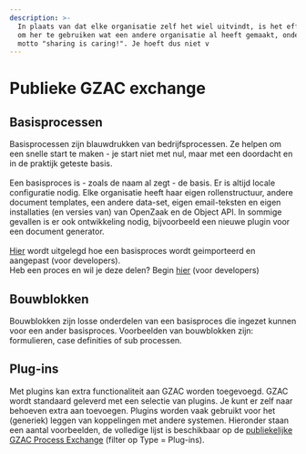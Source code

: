 ```yaml
---
description: >-
  In plaats van dat elke organisatie zelf het wiel uitvindt, is het efficiënter
  om her te gebruiken wat een andere organisatie al heeft gemaakt, onder het
  motto "sharing is caring!". Je hoeft dus niet v
---
```


# Publieke GZAC exchange

## Basisprocessen

Basisprocessen zijn blauwdrukken van bedrijfsprocessen. Ze helpen om een snelle start te maken - je start niet met nul, maar met een doordacht en in de praktijk geteste basis. \
\
Een basisproces is - zoals de naam al zegt - de basis. Er is altijd locale configuratie nodig. Elke organisatie heeft haar eigen rollenstructuur, andere document templates, een andere data-set, eigen email-teksten en eigen installaties (en versies van) van OpenZaak en de Object API. In sommige gevallen is er ook ontwikkeling nodig, bijvoorbeeld een nieuwe plugin voor een document generator. \
\
[Hier](https://github.com/generiekzaakafhandelcomponent/Basisprocessen) wordt uitgelegd hoe een basisproces wordt geimporteerd en aangepast (voor developers). \
Heb een proces en wil je deze delen? Begin [hier](https://github.com/generiekzaakafhandelcomponent/Basisprocessen/blob/feature/generieke-zaak/CONTRIBUTING.md) (voor developers)&#x20;

## Bouwblokken

Bouwblokken zijn losse onderdelen van een basisproces die ingezet kunnen voor een ander basisproces. Voorbeelden van bouwblokken zijn: formulieren, case definities of sub processen.

## Plug-ins

Met plugins kan extra functionaliteit aan GZAC worden toegevoegd. GZAC wordt standaard geleverd met een selectie van plugins. Je kunt er zelf naar behoeven extra aan toevoegen. Plugins worden vaak gebruikt voor het (generiek) leggen van koppelingen met andere systemen. Hieronder staan een aantal voorbeelden, de volledige lijst is beschikbaar op de [publiekelijke GZAC Process Exchange](https://exchange.gzac.nl/) (filter op Type = Plug-ins). &#x20;
